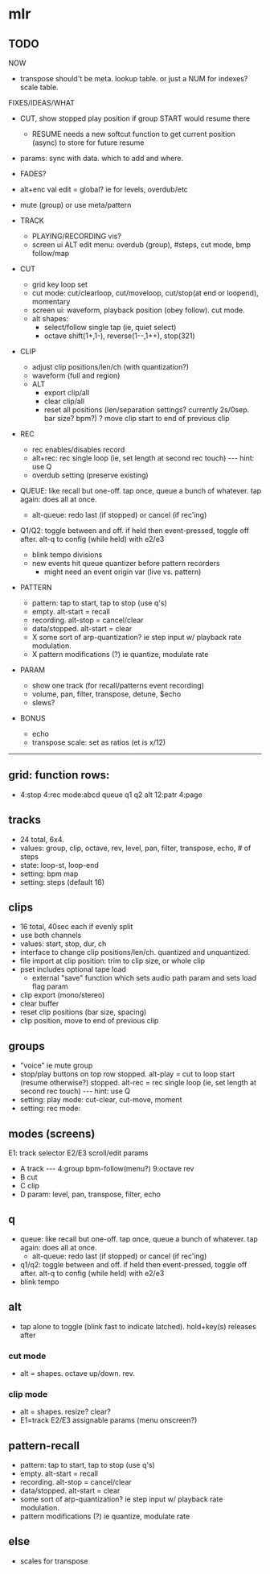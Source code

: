 # mlr

## TODO

NOW
  - transpose should't be meta. lookup table. or just a NUM for indexes? scale table.

FIXES/IDEAS/WHAT
  - CUT, show stopped play position if group START would resume there
    - RESUME needs a new softcut function to get current position (async) to store for future resume
  - params: sync with data. which to add and where.
  - FADES?
  - alt+enc val edit = global? ie for levels, overdub/etc
  - mute (group) or use meta/pattern


- TRACK
  - PLAYING/RECORDING vis?
  - screen ui ALT edit menu: overdub (group), #steps, cut mode, bmp follow/map
  
- CUT
  - grid key loop set
  - cut mode: cut/clearloop, cut/moveloop, cut/stop(at end or loopend), momentary
  - screen ui: waveform, playback position (obey follow). cut mode.
  - alt shapes:
    - select/follow single tap (ie, quiet select)
    - octave shift(1+,1-), reverse(1--,1++), stop(321)

- CLIP
  - adjust clip positions/len/ch (with quantization?)
  - waveform (full and region)
  - ALT
    - export clip/all
    - clear clip/all
    - reset all positions (len/separation settings? currently 2s/0sep. bar size? bpm?)
    ? move clip start to end of previous clip

- REC
  - rec enables/disables record
  - alt+rec: rec single loop (ie, set length at second rec touch) --- hint: use Q
  - overdub setting (preserve existing)

- QUEUE: like recall but one-off. tap once, queue a bunch of whatever. tap again: does all at once.
  - alt-queue: redo last (if stopped) or cancel (if rec'ing)

- Q1/Q2: toggle between and off. if held then event-pressed, toggle off after. alt-q to config (while held) with e2/e3
  - blink tempo divisions
  - new events hit queue quantizer before pattern recorders
    - might need an event origin var (live vs. pattern)

- PATTERN
  - pattern: tap to start, tap to stop (use q's)
  - empty. alt-start = recall
  - recording. alt-stop = cancel/clear
  - data/stopped. alt-start = clear
  - X some sort of arp-quantization? ie step input w/ playback rate modulation.
  - X pattern modifications (?) ie quantize, modulate rate


- PARAM
  - show one track (for recall/patterns event recording)
  - volume, pan, filter, transpose, detune, $echo
  - slews?




- BONUS
  - echo
  - transpose scale: set as ratios (et is x/12)

---


## grid: function rows:

- 4:stop 4:rec mode:abcd queue q1 q2 alt
  12:patr 4:page

## tracks

- 24 total, 6x4.
- values: group, clip, octave, rev, level, pan, filter, transpose, echo, # of steps
- state: loop-st, loop-end
- setting: bpm map
- setting: steps (default 16)

## clips

- 16 total, 40sec each if evenly split
- use both channels
- values: start, stop, dur, ch
- interface to change clip positions/len/ch. quantized and unquantized.
- file import at clip position: trim to clip size, or whole clip
- pset includes optional tape load
	- external "save" function which sets audio path param and sets load flag param
- clip export (mono/stereo)
- clear buffer
- reset clip positions (bar size, spacing)
- clip position, move to end of previous clip


## groups

- "voice" ie mute group
- stop/play buttons on top row
	stopped. alt-play = cut to loop start (resume otherwise?)
	stopped. alt-rec = rec single loop (ie, set length at second rec touch) --- hint: use Q
- setting: play mode: cut-clear, cut-move, moment
- setting: rec mode:

## modes (screens)

E1: track selector
E2/E3 scroll/edit params

- A track --- 4:group bpm-follow(menu?) 9:octave rev
- B cut
- C clip
- D param: level, pan, transpose, filter, echo

## q

- queue: like recall but one-off. tap once, queue a bunch of whatever. tap again: does all at once.
	- alt-queue: redo last (if stopped) or cancel (if rec'ing)
- q1/q2: toggle between and off. if held then event-pressed, toggle off after. alt-q to config (while held) with e2/e3
- blink tempo

## alt

- tap alone to toggle (blink fast to indicate latched). hold+key(s) releases after

### cut mode

- alt = shapes. octave up/down. rev.

### clip mode

- alt = shapes. resize? clear?
- E1=track E2/E3 assignable params (menu onscreen?)

## pattern-recall

- pattern: tap to start, tap to stop (use q's)
- empty. alt-start = recall
- recording. alt-stop = cancel/clear
- data/stopped. alt-start = clear
- some sort of arp-quantization? ie step input w/ playback rate modulation.
- pattern modifications (?) ie quantize, modulate rate


## else

- scales for transpose
